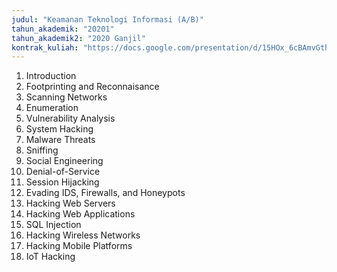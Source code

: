 ```yaml
---
judul: "Keamanan Teknologi Informasi (A/B)"
tahun_akademik: "20201"
tahun_akademik2: "2020 Ganjil"
kontrak_kuliah: "https://docs.google.com/presentation/d/15HOx_6cBAmvGthWHPm6dv7o0lqA11Jl6lcp-EhIeWNk/edit?usp=sharing"
---
```


1. Introduction
2. Footprinting and Reconnaisance
3. Scanning Networks
4. Enumeration
5. Vulnerability Analysis
6. System Hacking
7. Malware Threats
8. Sniffing
9. Social Engineering
10. Denial-of-Service
11. Session Hijacking
12. Evading IDS, Firewalls, and Honeypots
13. Hacking Web Servers
14. Hacking Web Applications
15. SQL Injection
16. Hacking Wireless Networks
17. Hacking Mobile Platforms
18. IoT Hacking